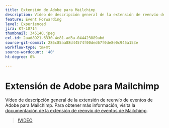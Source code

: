 ```yaml
---
title: Extensión de Adobe para Mailchimp
description: Vídeo de descripción general de la extensión de reenvío de eventos de Adobe para Mailchimp.
feature: Event Forwarding
level: Experienced
jira: KT-10714
thumbnail: 345140.jpeg
exl-id: 2aad8921-6330-4e81-ad3a-044423889abd
source-git-commit: 286c85aa88d44574f00ded67f0de8e0c945a153e
workflow-type: tm+mt
source-wordcount: '40'
ht-degree: 0%

---
```


# Extensión de Adobe para Mailchimp

Vídeo de descripción general de la extensión de reenvío de eventos de Adobe para Mailchimp. Para obtener más información, visita la [documentación de la extensión de reenvío de eventos de Mailchimp](https://experienceleague.adobe.com/docs/experience-platform/tags/extensions/adobe/mailchimp-edge/overview.html?lang=es).

>[!VIDEO](https://video.tv.adobe.com/v/345140/?learn=on&enablevpops)
